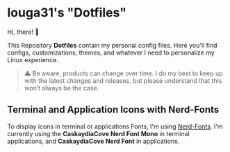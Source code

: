# louga31's "Dotfiles"

Hi, there! 👋

This Repository **Dotfiles** contain my personal config files. Here you'll find configs, customizations, themes, and whatever I need to personalize my Linux experience.

> :warning: Be aware, products can change over time. I do my best to keep up with the latest changes and releases, but please understand that this won’t always be the case.

## Terminal and Application Icons with Nerd-Fonts

To display icons in terminal or applications Fonts, I'm using [Nerd-Fonts](https://www.nerdfonts.com). I'm currently using the **CaskaydiaCove Nerd Font Mono** in terminal applications, and **CaskaydiaCove Nerd Font** in applications.

<!---
## Other Resources

- [Dotfiles](https://github.com/louga31/dotfiles) - My personal configuration files on Linux and Windows
- [Boilerplates](https://github.com/louga31/boilerplates) - Templates for various projects like Docker, K8S, Ansible, etc
- [Cheat-Sheets](https://github.com/louga31/cheat-sheets) - Command Reference for various tools and technologies

-->
